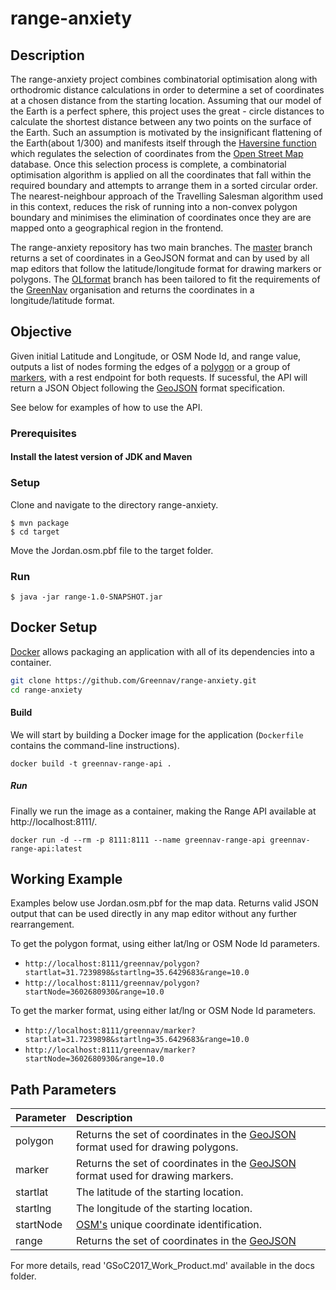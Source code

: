 # range-anxiety

## Description
The range-anxiety project combines combinatorial optimisation along with orthodromic distance calculations in order to determine a set of coordinates at a chosen distance from the starting location. Assuming that our model of the Earth is a perfect sphere, this project uses the great - circle distances to calculate the shortest distance between any two points on the surface of the Earth. Such an assumption is motivated by the insignificant flattening of the Earth(about 1/300) and manifests itself through the [Haversine function](http://www.movable-type.co.uk/scripts/latlong.html) which regulates the selection of coordinates from the [Open Street Map](http://www.openstreetmap.org) database. Once this selection process is complete, a combinatorial optimisation algorithm  is applied on all the coordinates that fall within the required boundary and attempts to arrange them in a sorted circular order. The nearest-neighbour approach of the Travelling Salesman algorithm used in this context, reduces the risk of running into a non-convex polygon boundary and minimises the elimination of coordinates once they are are mapped onto a geographical region in the frontend. 

The range-anxiety repository has two main branches. The [master](https://github.com/Greennav/range-anxiety) branch returns a set of coordinates in a GeoJSON format and can by used by all map editors that follow the latitude/longitude format for drawing markers or polygons. The [OLformat](https://github.com/Greennav/range-anxiety/tree/OLformat) branch has been tailored to fit the requirements of the [GreenNav](https://github.com/Greennav) organisation and returns the coordinates in a longitude/latitude format. 

## Objective
Given initial Latitude and Longitude, or OSM Node Id, and range value, outputs a list of nodes forming the edges of a [polygon](https://gist.github.com/bfmags/6cd82eaf4270a9657ff7b1301e51d574) or a group of [markers](https://gist.github.com/bfmags/6a7ef7cfd080460e3c18578476bbcae4), with a rest endpoint for both requests.
If sucessful, the API will return a JSON Object following the [GeoJSON](http://geojson.org/) format specification.

See below for examples of how to use the API.

### Prerequisites
#### Install the latest version of JDK and Maven

### Setup

Clone and navigate to the directory range-anxiety.

```
$ mvn package
$ cd target
```

Move the Jordan.osm.pbf file to the target folder.

### Run

```$ java -jar range-1.0-SNAPSHOT.jar```

## Docker Setup

[Docker](https://www.docker.com/) allows packaging an application with all of its dependencies into a container.

```zsh
git clone https://github.com/Greennav/range-anxiety.git
cd range-anxiety
```

#### Build
We will start by building a Docker image for the application (```Dockerfile``` contains the command-line instructions).

```
docker build -t greennav-range-api .
```

##### Run
Finally we run the image as a container, making the Range API available at http://localhost:8111/.

```
docker run -d --rm -p 8111:8111 --name greennav-range-api greennav-range-api:latest
```

## Working Example

Examples below use Jordan.osm.pbf for the map data.
Returns valid JSON output that can be used directly in any map editor without any further rearrangement.

To get the polygon format, using either lat/lng or OSM Node Id parameters.

* ```http://localhost:8111/greennav/polygon?startlat=31.7239898&startlng=35.6429683&range=10.0```
* ```http://localhost:8111/greennav/polygon?startNode=3602680930&range=10.0```


To get the marker format, using either lat/lng or OSM Node Id parameters.

* ```http://localhost:8111/greennav/marker?startlat=31.7239898&startlng=35.6429683&range=10.0```
* ```http://localhost:8111/greennav/marker?startNode=3602680930&range=10.0```

## Path Parameters

| Parameter        | Description          
| -------------    |:-------------| 
| polygon          | Returns the set of coordinates in the [GeoJSON](http://geojson.org/) format used for drawing polygons. | 
| marker           | Returns the set of coordinates in the [GeoJSON](http://geojson.org/) format used for drawing markers.  |  
| startlat         | The latitude of the starting location.      | 
| startlng         | The longitude of the starting location.     | 
| startNode        | [OSM's](http://www.openstreetmap.org) unique coordinate identification.     | 
| range            | Returns the set of coordinates in the [GeoJSON](http://geojson.org/)        | 

For more details, read 'GSoC2017_Work_Product.md' available in the docs folder.
